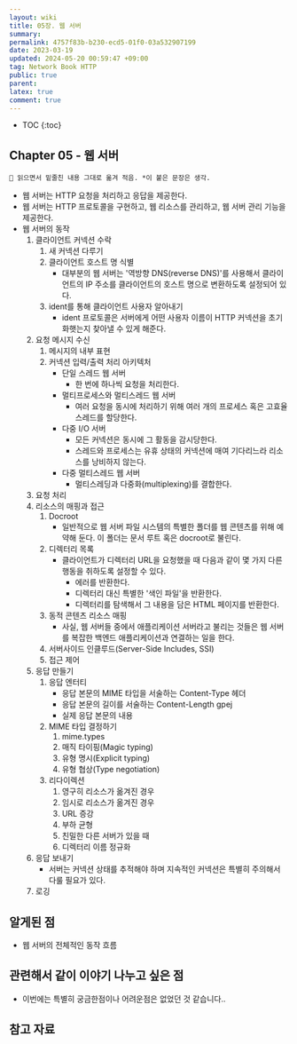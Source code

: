```yaml
---
layout: wiki
title: 05장. 웹 서버
summary: 
permalink: 4757f83b-b230-ecd5-01f0-03a532907199
date: 2023-03-19
updated: 2024-05-20 00:59:47 +09:00
tag: Network Book HTTP
public: true
parent: 
latex: true
comment: true
---
```


* TOC
{:toc}

## Chapter 05 - 웹 서버

```
📌 읽으면서 밑줄친 내용 그대로 옮겨 적음. *이 붙은 문장은 생각.
```

- 웹 서버는 HTTP 요청을 처리하고 응답을 제공한다.
- 웹 서버는 HTTP 프로토콜을 구현하고, 웹 리소스를 관리하고, 웹 서버 관리 기능을 제공한다.
- 웹 서버의 동작
	1. 클라이언트 커넥션 수락
		1. 새 커넥션 다루기
		2. 클라이언트 호스트 명 식별
			- 대부분의 웹 서버는 '역방향 DNS(reverse DNS)'를 사용해서 클라이언트의 IP 주소를 클라이언트의 호스트 명으로 변환하도록 설정되어 있다.
		3. ident를 통해 클라이언트 사용자 알아내기
			- ident 프로토콜은 서버에게 어떤 사용자 이름이 HTTP 커넥션을 초기화햇는지 찾아낼 수 있게 해준다.
	2. 요청 메시지 수신
		1. 메시지의 내부 표현
		2. 커넥션 입력/출력 처리 아키텍처
			- 단일 스레드 웹 서버
				- 한 번에 하나씩 요청을 처리한다.
			- 멀티프로세스와 멀티스레드 웹 서버
				- 여러 요청을 동시에 처리하기 위해 여러 개의 프로세스 혹은 고효율 스레드를 할당한다.
			- 다중 I/O 서버
				- 모든 커넥션은 동시에 그 활동을 감시당한다.
				- 스레드와 프로세스는 유휴 상태의 커넥션에 매여 기다리느라 리소스를 낭비하지 않는다.
			- 다중 멀티스레드 웹 서버
				- 멀티스레딩과 다중화(multiplexing)를 결합한다.
	3. 요청 처리
	4. 리소스의 매핑과 접근
		1. Docroot
			- 일반적으로 웹 서버 파일 시스템의 특별한 폴더를 웹 콘텐츠를 위해 예약해 둔다. 이 폴더는 문서 루트 혹은 docroot로 불린다.
		2. 디렉터리 목록
			- 클라이언트가 디렉터리 URL을 요청했을 때 다음과 같이 몇 가지 다른 행동을 취하도록 설정할 수 있다.
				- 에러를 반환한다.
				- 디렉터리 대신 특별한 '색인 파일'을 반환한다.
				- 디렉터리를 탐색해서 그 내용을 담은 HTML 페이지를 반환한다.
		3. 동적 콘텐츠 리소스 매핑
			- 사실, 웹 서버들 중에서 애플리케이션 서버라고 불리는 것들은 웹 서버를 복잡한 백엔드 애플리케이션과 연결하는 일을 한다.
		4. 서버사이드 인클루드(Server-Side Includes, SSI)
		5. 접근 제어
	5. 응답 만들기
		1. 응답 엔터티
			- 응답 본문의 MIME 타입을 서술하는 Content-Type 헤더
			- 응답 본문의 길이를 서술하는 Content-Length gpej
			- 실제 응답 본문의 내용
		2. MIME 타입 결정하기
			1. mime.types
			2. 매직 타이핑(Magic typing)
			3. 유형 명시(Explicit typing)
			4. 유형 협상(Type negotiation)
		3. 리다이렉션
			1. 영구히 리소스가 옮겨진 경우
			2. 임시로 리소스가 옮겨진 경우
			3. URL 증강
			4. 부하 균형
			5. 친밀한 다른 서버가 있을 때
			6. 디렉터리 이름 정규화
	6. 응답 보내기
		- 서버는 커넥션 상태를 추적해야 하며 지속적인 커넥션은 특별히 주의해서 다룰 필요가 있다.
	7. 로깅

## 알게된 점

- 웹 서버의 전체적인 동작 흐름

## 관련해서 같이 이야기 나누고 싶은 점

- 이번에는 특별히 궁금한점이나 어려운점은 없었던 것 같습니다..

## 참고 자료

